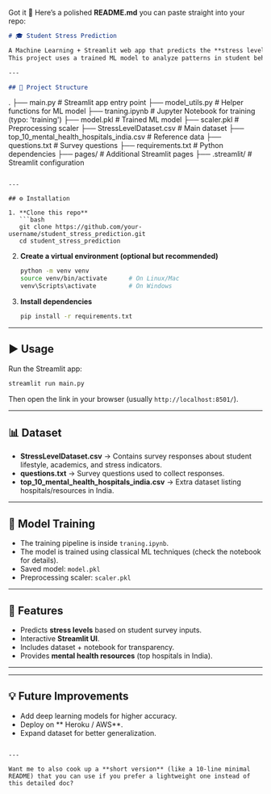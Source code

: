 
Got it 🚀 Here’s a polished **README.md** you can paste straight into your repo:

```markdown
# 🎓 Student Stress Prediction

A Machine Learning + Streamlit web app that predicts the **stress levels of students** based on survey responses.  
This project uses a trained ML model to analyze patterns in student behavior, lifestyle, and academics to classify stress levels.  

---

## 📂 Project Structure
```

.
├── main.py                     # Streamlit app entry point
├── model\_utils.py              # Helper functions for ML model
├── traning.ipynb               # Jupyter Notebook for training (typo: 'training')
├── model.pkl                   # Trained ML model
├── scaler.pkl                  # Preprocessing scaler
├── StressLevelDataset.csv      # Main dataset
├── top\_10\_mental\_health\_hospitals\_india.csv # Reference data
├── questions.txt               # Survey questions
├── requirements.txt            # Python dependencies
├── pages/                      # Additional Streamlit pages
├── .streamlit/                 # Streamlit configuration

````

---

## ⚙️ Installation

1. **Clone this repo**
   ```bash
   git clone https://github.com/your-username/student_stress_prediction.git
   cd student_stress_prediction
````

2. **Create a virtual environment (optional but recommended)**

   ```bash
   python -m venv venv
   source venv/bin/activate      # On Linux/Mac
   venv\Scripts\activate         # On Windows
   ```

3. **Install dependencies**

   ```bash
   pip install -r requirements.txt
   ```

---

## ▶️ Usage

Run the Streamlit app:

```bash
streamlit run main.py
```

Then open the link in your browser (usually `http://localhost:8501/`).

---

## 📊 Dataset

* **StressLevelDataset.csv** → Contains survey responses about student lifestyle, academics, and stress indicators.
* **questions.txt** → Survey questions used to collect responses.
* **top\_10\_mental\_health\_hospitals\_india.csv** → Extra dataset listing hospitals/resources in India.

---

## 🧠 Model Training

* The training pipeline is inside `traning.ipynb`.
* The model is trained using classical ML techniques (check the notebook for details).
* Saved model: `model.pkl`
* Preprocessing scaler: `scaler.pkl`

---

## 🌟 Features

* Predicts **stress levels** based on student survey inputs.
* Interactive **Streamlit UI**.
* Includes dataset + notebook for transparency.
* Provides **mental health resources** (top hospitals in India).

---




---

## 💡 Future Improvements

* Add deep learning models for higher accuracy.
* Deploy on ** Heroku / AWS**.
* Expand dataset for better generalization.

```

---

Want me to also cook up a **short version** (like a 10-line minimal README) that you can use if you prefer a lightweight one instead of this detailed doc?
```
